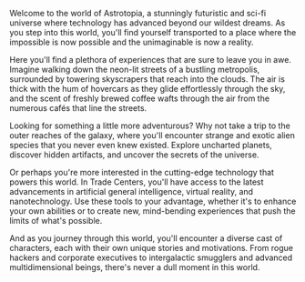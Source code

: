 Welcome to the world of Astrotopia, a stunningly futuristic and sci-fi universe where technology has advanced beyond our wildest dreams. As you step into this world, you'll find yourself transported to a place where the impossible is now possible and the unimaginable is now a reality.

Here you'll find a plethora of experiences that are sure to leave you in awe. Imagine walking down the neon-lit streets of a bustling metropolis, surrounded by towering skyscrapers that reach into the clouds. The air is thick with the hum of hovercars as they glide effortlessly through the sky, and the scent of freshly brewed coffee wafts through the air from the numerous cafés that line the streets.

Looking for something a little more adventurous? Why not take a trip to the outer reaches of the galaxy, where you'll encounter strange and exotic alien species that you never even knew existed. Explore uncharted planets, discover hidden artifacts, and uncover the secrets of the universe.

Or perhaps you're more interested in the cutting-edge technology that powers this world. In Trade Centers, you'll have access to the latest advancements in artificial general intelligence, virtual reality, and nanotechnology. Use these tools to your advantage, whether it's to enhance your own abilities or to create new, mind-bending experiences that push the limits of what's possible.

And as you journey through this world, you'll encounter a diverse cast of characters, each with their own unique stories and motivations. From rogue hackers and corporate executives to intergalactic smugglers and advanced multidimensional beings, there's never a dull moment in this world.

